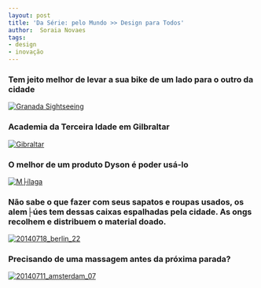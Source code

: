 ```yaml
---
layout: post
title: 'Da Série: pelo Mundo >> Design para Todos'
author:  Soraia Novaes
tags:
- design
- inovação
---
```


### Tem jeito melhor de levar a sua bike de um lado para o outro da cidade

[![Granada Sightseeing](https://farm8.staticflickr.com/7545/15568140273_fe475fd7a4_z.jpg)](https://www.flickr.com/photos/designregional/15568140273)

### Academia da Terceira Idade em Gilbraltar

[![Gibraltar](https://farm8.staticflickr.com/7527/16181585792_0fee8de8f1_z.jpg)](https://www.flickr.com/photos/designregional/16181585792)

### O melhor de um produto Dyson é poder usá-lo

[![M├ílaga](https://farm9.staticflickr.com/8564/15995296160_1de41b863a_z.jpg)](https://www.flickr.com/photos/designregional/15995296160)

### Não sabe o que fazer com seus sapatos e roupas usados, os alem├úes tem dessas caixas espalhadas pela cidade. As ongs recolhem e distribuem o material doado.

[![20140718_berlin_22](https://farm4.staticflickr.com/3917/14638934007_c6cb5ab6ff_z.jpg)](https://www.flickr.com/photos/designregional/14638934007)

### Precisando de uma massagem antes da próxima parada?

[![20140711_amsterdam_07](https://farm6.staticflickr.com/5559/14783855273_52b2b610d8_z.jpg)](https://www.flickr.com/photos/designregional/14783855273)
